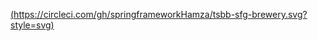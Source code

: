 [(https://circleci.com/gh/springframeworkHamza/tsbb-sfg-brewery.svg?style=svg)](https://circleci.com/gh/springframeworkHamza/tsbb-sfg-brewery)